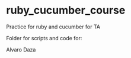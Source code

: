 # ruby_cucumber_course

Practice for ruby and cucumber for TA

Folder for scripts and code for:

Alvaro Daza